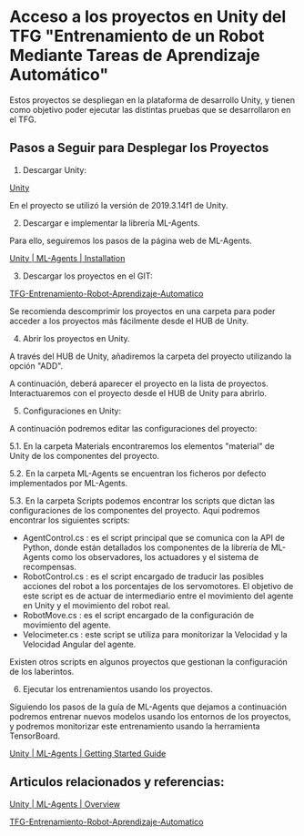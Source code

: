 # Acceso a los proyectos en Unity del TFG "Entrenamiento de un Robot Mediante Tareas de Aprendizaje Automático"

Estos proyectos se despliegan en la plataforma de desarrollo Unity, y tienen como objetivo poder ejecutar las distintas pruebas que se desarrollaron en el TFG.

## Pasos a Seguir para Desplegar los Proyectos

1. Descargar Unity:

[Unity](https://unity.com/)

En el proyecto se utilizó la versión de 2019.3.14f1 de Unity.

2. Descargar e implementar la librería ML-Agents.

Para ello, seguiremos los pasos de la página web de ML-Agents.

[Unity | ML-Agents | Installation](https://github.com/Unity-Technologies/ml-agents/blob/main/docs/Installation.md)

3. Descargar los proyectos en el GIT:

[TFG-Entrenamiento-Robot-Aprendizaje-Automatico](https://github.com/cabannas/TFG-Entrenamiento-Robot-Aprendizaje-Automatico)

Se recomienda descomprimir los proyectos en una carpeta para poder acceder a los proyectos más fácilmente desde el HUB de Unity.

4. Abrir los proyectos en Unity.

A través del HUB de Unity, añadiremos la carpeta del proyecto utilizando la opción "ADD".

A continuación, deberá aparecer el proyecto en la lista de proyectos. Interactuaremos con el proyecto desde el HUB de Unity para abrirlo.

5. Configuraciones en Unity:

A continuación podremos editar las configuraciones del proyecto:

5.1. En la carpeta Materials encontraremos los elementos "material" de Unity de los componentes del proyecto.

5.2. En la carpeta ML-Agents se encuentran los ficheros por defecto implementados por ML-Agents.

5.3. En la carpeta Scripts podemos encontrar los scripts que dictan las configuraciones de los componentes del proyecto.
Aquí podremos encontrar los siguientes scripts:
    
* AgentControl.cs : es el script principal que se comunica con la API de Python, donde están detallados los componentes de la librería de ML-Agents como los observadores, los actuadores y el sistema de recompensas.
* RobotControl.cs : es el script encargado de traducir las posibles acciones del robot a los porcentajes de los servomotores. El objetivo de este script es de actuar de intermediario entre el movimiento del agente en Unity y el movimiento del robot real.
* RobotMove.cs : es el script encargado de la configuración de movimiento del agente.
* Velocimeter.cs : este script se utiliza para monitorizar la Velocidad y la Velocidad Angular del agente.

Existen otros scripts en algunos proyectos que gestionan la configuración de los laberintos.

6. Ejecutar los entrenamientos usando los proyectos.

Siguiendo los pasos de la guía de ML-Agents que dejamos a continuación podremos entrenar nuevos modelos usando los entornos de los proyectos, y podremos monitorizar este entrenamiento usando la herramienta TensorBoard.

[Unity | ML-Agents | Getting Started Guide](https://github.com/Unity-Technologies/ml-agents/blob/main/docs/Getting-Started.md)


## Articulos relacionados y referencias:

[Unity | ML-Agents | Overview](https://github.com/Unity-Technologies/ml-agents/blob/main/docs/ML-Agents-Overview.md#summary-and-next-steps)

[TFG-Entrenamiento-Robot-Aprendizaje-Automatico](https://github.com/cabannas/TFG-Entrenamiento-Robot-Aprendizaje-Automatico)
